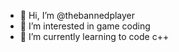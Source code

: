 - 👋 Hi, I’m @thebannedplayer
- 👀 I’m interested in game coding
- 🌱 I’m currently learning to code c++
